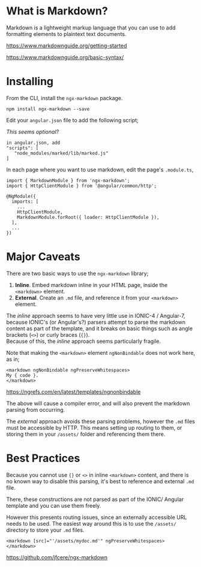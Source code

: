 


# What is Markdown?

Markdown is a lightweight markup language that you can use to add formatting elements to plaintext text documents. 

https://www.markdownguide.org/getting-started

https://www.markdownguide.org/basic-syntax/
  
# Installing

From the CLI, install the `ngx-markdown` package. 

```
npm install ngx-markdown --save
```

Edit your `angular.json` file to add the following script; 

_This seems optional?_

```
in angular.json, add
"scripts": [
   "node_modules/marked/lib/marked.js"
]
```

In each page where you want to use markdown, edit the page's `.module.ts`,


```
import { MarkdownModule } from 'ngx-markdown';
import { HttpClientModule } from '@angular/common/http';
```

```
@NgModule({
  imports: [
    ...
    HttpClientModule,
    MarkdownModule.forRoot({ loader: HttpClientModule }),
  ],
  ...
})
```

# Major Caveats

There are two basic ways to use the `ngx-markdown` library; 

1. **Inline**. Embed markdown inline in your HTML page, inside the `<markdown>` element.
1. **External**. Create an `.md` file, and reference it from your `<markdown>` element.

The *inline* approach seems to have very little use in IONIC-4 / Angular-7, because IONIC's (or Angular's?) parsers attempt to parse the markdown content as part of the template, and it breaks on basic things such as angle brackets (`<>`) or curly braces (`{}`).  
Because of this, the *inline* approach seems particularly fragile.

Note that making the `<markdown>` element `ngNonBindable` does not work here, as in;

```
<markdown ngNonBindable ngPreserveWhitespaces>
My { code }.
</markdown>
```

https://ngrefs.com/en/latest/templates/ngnonbindable

The above will cause a compiler error, and will also prevent the markdown parsing from occurring. 

The *external* approach avoids these parsing problems, however the `.md` files must be accessible by HTTP.
This means setting up routing to them, or storing them in your `/assets/` folder and referencing them there.


# Best Practices

Because you cannot use `{}` or `<>` in inline `<markdown>` content, 
and there is no known way to disable this parsing, 
it's best to reference and external `.md` file.

There, these constructions are not parsed as part of the IONIC/ Angular template and you can use them freely. 

However this presents routing issues, since an externally accessible URL needs to be used. 
The easiest way around this is to use the `/assets/` directory to store your `.md` files.

```
<markdown [src]="'/assets/mydoc.md'" ngPreserveWhitespaces>
</markdown>
```


https://github.com/jfcere/ngx-markdown
